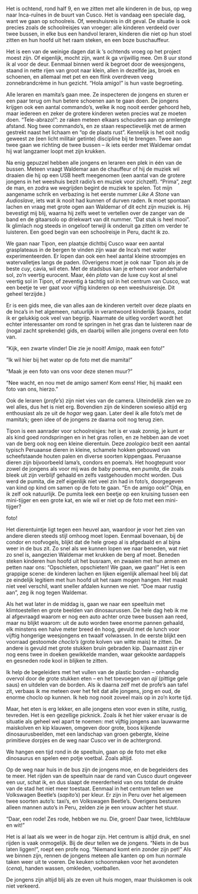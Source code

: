 <p class="intro">Het is ochtend, rond half 9, en we zitten met alle kinderen in de bus, op weg naar Inca-ruïnes in de buurt van Cusco. Het is vandaag een speciale dag, want we gaan op schoolreis. Of, weeshuisreis in dit geval. De situatie is ook precies zoals de schoolreisjes van vroeger: alle kinderen verdeeld over twee bussen, in elke bus een handvol leraren, kinderen die niet op hun stoel zitten en hun hoofd uit het raam steken, en een boze buschauffeur.</p>

Het is een van de weinige dagen dat ik ’s ochtends vroeg op het project moest zijn. Of eigenlijk, mocht zijn, want ik ga vrijwillig mee. Om 8 uur stond ik al voor de deur. Eenmaal binnen werd ik begroet door de weesjongens, staand in nette rijen van groot naar klein, allen in dezelfde jas, broek en schoenen, en allemaal met pet en een flink overdreven veeg zonnebrandcrème in hun gezicht. “Hola amigo!” is hun vaste begroeting.

Alle leraren en mamita’s gaan mee. Ze inspecteren de jongens en sturen er een paar terug om hun betere schoenen aan te gaan doen. De jongens krijgen ook een aantal commando’s, welke ik nog nooit eerder gehoord heb, maar iedereen en zeker de grotere kinderen weten precies wat ze moeten doen. “Tele-abrazo!”: ze raken meteen elkaars schouders aan op armlengte afstand. Nog twee commando’s, en ze staan respectievelijk met de armen gestrekt naast het lichaam en “op de plaats rust”. Kennelijk is het ooit nodig geweest ze (een licht militair getinte) discipline bij te brengen. Twee aan twee gaan we richting de twee bussen – ik iets eerder met Waldemar omdat hij wat langzamer loopt met zijn krukken.

Na enig gepuzzel hebben alle jongens en leraren een plek in één van de bussen. Meteen vraagt Waldemar aan de chauffeur of hij de muziek wil draaien die hij op een USB heeft meegenomen (een aantal van de grotere jongens in het weeshuis bezit radio’s en muziek voor zichzelf). “Prima”, zegt de man, en zodra we wegrijden begint de muziek te spelen. Tot mijn aangename schrik en verbazing is het eerste nummer *Like A Stone* van *Audioslave*, iets wat ik nooit had kunnen of durven raden. Ik moet spontaan lachen en vraag met grote ogen aan Waldemar of dit echt zijn muziek is. Hij bevestigt mij blij, waarna hij zelfs weet te vertellen over de zanger van de band en de gitaarsolo op driekwart van dit nummer. “Dat stuk is heel mooi”. Ik glimlach nog steeds in ongeloof terwijl ik onderuit ga zitten om verder te luisteren. Een goed begin van een schoolreisje in Peru, dacht ik zo.

We gaan naar Tipon, een plaatsje dichtbij Cusco waar een aantal grasplateaus in de bergen te vinden zijn waar de Inca’s met water experimenteerden. Er lopen dan ook een heel aantal kleine stroompjes en watervalletjes langs de paden. (Overigens moet je ook naar Tipon als je de beste *cuy*, cavia, wil eten. Met de stadsbus kan je erheen voor anderhalve sol, zo’n veertig eurocent. Maar, één *plato* van de luxe cuy kost al snel veertig sol in Tipon, of zeventig à tachtig sol in het centrum van Cusco, wat een beetje te ver gaat voor vijftig kinderen op een weeshuisreisje. Dit geheel terzijde.)

Er is een gids mee, die van alles aan de kinderen vertelt over deze plaats en de Inca’s in het algemeen, natuurlijk in verantwoord kinderlijk Spaans, zodat ik er gelukkig ook veel van begrijp. Naarmate de uitleg vordert wordt het echter interessanter om rond te springen in het gras dan te luisteren naar de (nogal zacht sprekende) gids, en daarbij willen alle jongens overal een foto van.

“Kijk, een zwarte vlinder! Die zie je nooit! *Amigo*, maak een foto!”

“Ik wil hier bij het water op de foto met die mamita!”

“Maak je een foto van ons voor deze stenen muur?”

“Nee wacht, en nou met de amigo samen! Kom eens! Hier, hij maakt een foto van ons, hierzo.”

Ook de leraren (*profe’s*) zijn niet vies van de camera. Uiteindelijk zien we zo wel alles, dus het is niet erg. Bovendien zijn de kinderen sowieso altijd erg enthousiast als ze uit de *hogar* weg gaan. Later deel ik alle foto’s met de mamita’s; geen idee of de jongens ze daarna ooit nog terug zien.

Tipon is een aanrader voor schoolreisjes: het is er vaak zonnig, je kunt er als kind goed rondspringen en in het gras rollen, en ze hebben aan de voet van de berg ook nog een kleine dierentuin. Deze *zoologico* bezit een aantal typisch Peruaanse dieren in kleine, schamele hokken gebouwd van scheefstaande houten palen en diverse soorten kippengaas. Peruaanse dieren zijn bijvoorbeeld lama’s, condors en poema’s. Het hoogtepunt voor zowel de jongens als voor mij was de baby poema, een *pumita*, die zoals bleek uit zijn verblijf gehaald en zelfs vastgehouden mocht worden. Dus werd de pumita, die zelf eigenlijk niet veel zin had in foto’s, doorgegeven van kind op kind om samen op de foto te gaan. “En de amigo ook!” Ohja, en ik zelf ook natuurlijk. De pumita leek een beetje op een kruising tussen een mini-tijger en een grote kat, en wie wil er niet op de foto met een mini-tijger?

foto!

Het dierentuintje ligt tegen een heuvel aan, waardoor je voor het zien van andere dieren steeds stijl omhoog moet lopen. Eenmaal bovenaan, bij de condor en roofvogels, blijkt dat de hele groep al is afgedaald en al bijna weer in de bus zit. Zo snel als we kunnen lopen we naar beneden, wat niet zo snel is, aangezien Waldemar met krukken de berg af moet. Beneden steken kinderen hun hoofd uit het busraam, en zwaaien met hun armen en petten naar ons: “Opschieten, opschieten! We gaan, we gaan!” Het is een grappige scene: de kinderen lachen en lijken eigenlijk allemaal heel blij dat ze eindelijk legitiem met hun hoofd uit het raam mogen hangen. Het maakt niet veel verschil, want sneller afdalen kunnen we niet. “Doe maar rustig aan”, zeg ik nog tegen Waldemar.

Als het wat later in de middag is, gaan we naar een speeltuin met klimtoestellen en grote beelden van dinosaurussen. De hele dag heb ik me al afgevraagd waarom er nog een auto achter onze twee bussen aan reed, maar nu blijkt waarom: uit de auto worden twee enorme pannen gehaald, elk minstens een halve meter breed én hoog, gevuld met de lunch voor vijftig hongerige weesjongens en twaalf volwassen. In de eerste blijkt een voorraad gestoomde *choclo’s* (grote kolven van witte mais) te zitten. De andere is gevuld met grote stukken bruin gebraden kip. Daarnaast zijn er nog eens twee in doeken gewikkelde manden, waar gekookte aardappels en gesneden rode kool in blijken te zitten.

Ik help de begeleiders met het vullen van de plastic borden – onhandig overvol door de grote stukken eten – en het toevoegen van *ají* (pittige gele saus) en uitdelen van de borden. Als ik daarna zelf met de profe’s aan tafel zit, verbaas ik me meteen over het feit dat alle jongens, jong en oud, de enorme choclo op kunnen. Ik heb nog nooit zoveel mais op in zo’n korte tijd.

Maar, het eten is erg lekker, en alle jongens eten voor even in stilte, rustig, tevreden. Het is een gezellige picknick. Zoals ik het hier vaker ervaar is de situatie als geheel wel apart te noemen: met vijftig jongens aan lauwwarme maiskolven en kip klauwen, omgeven door grote, boos kijkende dinosaurusbeelden, met een landschap van groen gebergte, kleine primitieve dorpjes en de weg naar Cusco ver in de achtergrond.

We hangen een tijd rond in de speeltuin, gaan op de foto met elke dinosaurus en spelen een potje voetbal. Zoals altijd.

Op de weg naar huis in de bus zijn de jongens moe, en de begeleiders des te meer. Het rijden van de speeltuin naar de rand van Cusco duurt ongeveer een uur, schat ik, en dus slaapt de meerderheid van ons totdat de drukte van de stad het niet meer toestaat. Eenmaal in het centrum tellen we Volkswagen Beetle’s (*sapito’s*) per kleur. Er zijn in Peru over het algemeen twee soorten auto’s: taxi’s, en Volkswagen Beetle’s. Overigens besturen alleen mannen auto’s in Peru, zelden zie je een vrouw achter het stuur.

“Daar, een rode! Zes rode, hebben we nu. Die, groen! Daar twee, lichtblauw en wit!”

Het is al laat als we weer in de hogar zijn. Het centrum is altijd druk, en snel rijden is vaak onmogelijk. Bij de deur tellen we de jongens. “Niets in de bus laten liggen!”, roept een profe nog. “Niemand komt erin zonder zijn pet!” Als we binnen zijn, rennen de jongens meteen alle kanten op om hun normale taken weer uit te voeren. De keuken schoonmaken voor het avondeten (*cena*), handen wassen, omkleden, voetballen.

De jongens zijn altijd blij als ze even uit huis mogen, maar thuiskomen is ook niet verkeerd.

